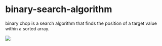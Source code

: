 # binary-search-algorithm
 binary chop is a search algorithm that finds the position of a target value within a sorted array.


 <img src="https://miro.medium.com/max/1200/1*EYkSkQaoduFBhpCVx7nyEA.gif" align="middle" />
